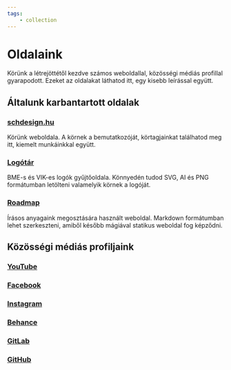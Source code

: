 ```yaml
---
tags:
    - collection
---
```


# Oldalaink

Körünk a létrejöttétől kezdve számos weboldallal, közösségi médiás profillal gyarapodott. Ezeket az oldalakat láthatod itt, egy kisebb leírással együtt.

## Általunk karbantartott oldalak

### [schdesign.hu](https://schdesign.hu/)

Körünk weboldala. A körnek a bemutatkozóját, körtagjainkat találhatod meg itt, kiemelt munkáinkkal együtt.

### [Logótár](https://logotar.schdesign.hu/)

BME-s és VIK-es logók gyűjtőoldala. Könnyedén tudod SVG, AI és PNG formátumban letölteni valamelyik körnek a logóját.

### [Roadmap](https://roadmap.schdesign.hu/)

Írásos anyagaink megosztására használt weboldal. Markdown formátumban lehet szerkeszteni, amiből később mágiával statikus weboldal fog képződni.

## Közösségi médiás profiljaink

### [YouTube](https://www.youtube.com/channel/UCrpoUHr-I8VjjLgXUz-AV6Q)

### [Facebook](https://www.facebook.com/schdesignbme/)

### [Instagram](https://www.instagram.com/schdesign.hu/)

### [Behance](https://www.behance.net/wearethesds/)

### [GitLab](https://git.sch.bme.hu/schdesign)

### [GitHub](https://github.com/simonyiszk)
